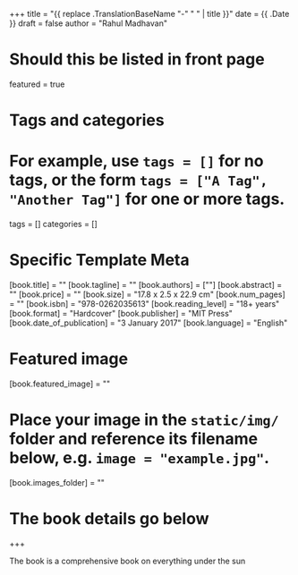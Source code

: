 +++
title = "{{ replace .TranslationBaseName "-" " " | title }}"
date = {{ .Date }}
draft = false
author = "Rahul Madhavan"

# Should this be listed in front page
featured = true

# Tags and categories
# For example, use `tags = []` for no tags, or the form `tags = ["A Tag", "Another Tag"]` for one or more tags.
tags = []
categories = []

# Specific Template Meta



[book.title] = ""
[book.tagline] = ""
[book.authors] = [""]
[book.abstract] = ""
[book.price] = ""
[book.size] = "17.8 x 2.5 x 22.9 cm"
[book.num_pages] = ""
[book.isbn] = "978-0262035613"
[book.reading_level] = "18+ years"
[book.format] = "Hardcover"
[book.publisher] = "MIT Press"
[book.date_of_publication] = "3 January 2017"
[book.language] = "English"


# Featured image
[book.featured_image] = ""
# Place your image in the `static/img/` folder and reference its filename below, e.g. `image = "example.jpg"`.
[book.images_folder] = ""

# The book details go below
+++



The book is a comprehensive book on everything under the sun